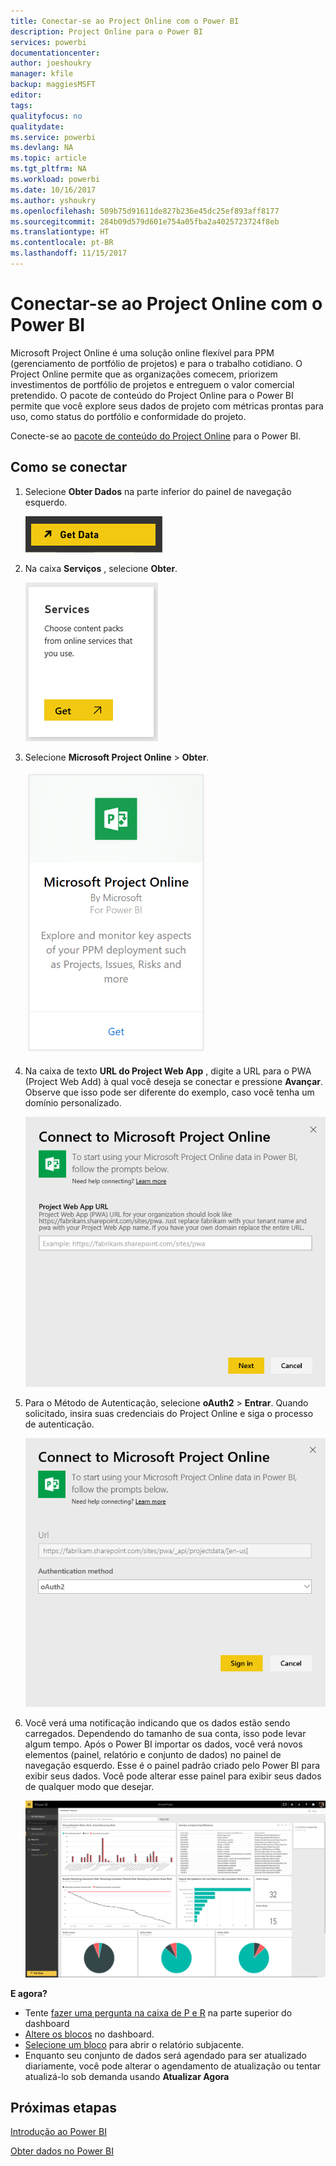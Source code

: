 ```yaml
---
title: Conectar-se ao Project Online com o Power BI
description: Project Online para o Power BI
services: powerbi
documentationcenter: 
author: joeshoukry
manager: kfile
backup: maggiesMSFT
editor: 
tags: 
qualityfocus: no
qualitydate: 
ms.service: powerbi
ms.devlang: NA
ms.topic: article
ms.tgt_pltfrm: NA
ms.workload: powerbi
ms.date: 10/16/2017
ms.author: yshoukry
ms.openlocfilehash: 509b75d91611de827b236e45dc25ef893aff8177
ms.sourcegitcommit: 284b09d579d601e754a05fba2a4025723724f8eb
ms.translationtype: HT
ms.contentlocale: pt-BR
ms.lasthandoff: 11/15/2017
---
```

# <a name="connect-to-project-online-with-power-bi"></a>Conectar-se ao Project Online com o Power BI
Microsoft Project Online é uma solução online flexível para PPM (gerenciamento de portfólio de projetos) e para o trabalho cotidiano. O Project Online permite que as organizações comecem, priorizem investimentos de portfólio de projetos e entreguem o valor comercial pretendido. O pacote de conteúdo do Project Online para o Power BI permite que você explore seus dados de projeto com métricas prontas para uso, como status do portfólio e conformidade do projeto.

Conecte-se ao [pacote de conteúdo do Project Online](https://app.powerbi.com/getdata/services/project-online) para o Power BI.

## <a name="how-to-connect"></a>Como se conectar
1. Selecione **Obter Dados** na parte inferior do painel de navegação esquerdo.
   
    ![](media/service-connect-to-project-online/getdata.png)
2. Na caixa **Serviços** , selecione **Obter**.
   
   ![](media/service-connect-to-project-online/services.png)
3. Selecione **Microsoft Project Online** \> **Obter**.
   
   ![](media/service-connect-to-project-online/mproject.png)
4. Na caixa de texto **URL do Project Web App** , digite a URL para o PWA (Project Web Add) à qual você deseja se conectar e pressione **Avançar**. Observe que isso pode ser diferente do exemplo, caso você tenha um domínio personalizado.
   
    ![](media/service-connect-to-project-online/params.png)
5. Para o Método de Autenticação, selecione **oAuth2** \> **Entrar**. Quando solicitado, insira suas credenciais do Project Online e siga o processo de autenticação.
   
    ![](media/service-connect-to-project-online/creds.png)
6. Você verá uma notificação indicando que os dados estão sendo carregados. Dependendo do tamanho de sua conta, isso pode levar algum tempo. Após o Power BI importar os dados, você verá novos elementos (painel, relatório e conjunto de dados) no painel de navegação esquerdo. Esse é o painel padrão criado pelo Power BI para exibir seus dados. Você pode alterar esse painel para exibir seus dados de qualquer modo que desejar.
   
   ![](media/service-connect-to-project-online/dashboard2.png)

**E agora?**

* Tente [fazer uma pergunta na caixa de P e R](service-q-and-a.md) na parte superior do dashboard
* [Altere os blocos](service-dashboard-edit-tile.md) no dashboard.
* [Selecione um bloco](service-dashboard-tiles.md) para abrir o relatório subjacente.
* Enquanto seu conjunto de dados será agendado para ser atualizado diariamente, você pode alterar o agendamento de atualização ou tentar atualizá-lo sob demanda usando **Atualizar Agora**

## <a name="next-steps"></a>Próximas etapas
[Introdução ao Power BI](service-get-started.md)

[Obter dados no Power BI](service-get-data.md)

